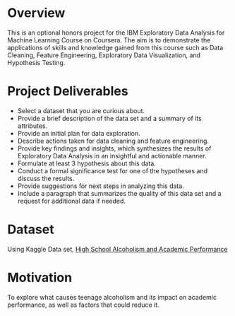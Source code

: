 # Overview
This is an optional honors project for the IBM Exploratory Data Analysis for Machine Learning Course on Coursera. The aim is to demonstrate the applications of skills and knowledge gained from this course such as Data Cleaning, Feature Engineering, Exploratory Data Visualization, and Hypothesis Testing.

# Project Deliverables

- Select a dataset that you are curious about. 
- Provide a brief description of the data set and a summary of its attributes.
- Provide an initial plan for data exploration.
- Describe actions taken for data cleaning and feature engineering.
- Provide key findings and insights, which synthesizes the results of Exploratory Data Analysis in an insightful and actionable manner.
- Formulate at least 3 hypothesis about this data.
- Conduct a formal significance test for one of the hypotheses and discuss the results.
- Provide suggestions for next steps in analyzing this data.
- Include a paragraph that summarizes the quality of this data set and a request for additional data if needed.

# Dataset 
Using Kaggle Data set, [High School Alcoholism and Academic Performance](https://www.kaggle.com/datasets/gabrielluizone/high-school-alcoholism-and-academic-performance/data)

# Motivation
To explore what causes teenage alcoholism and its impact on academic performance, as well as factors that could reduce it.
